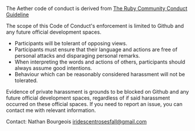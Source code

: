 The Aether code of conduct is derived from [The Ruby Community Conduct Guideline](https://www.ruby-lang.org/en/conduct/)

The scope of this Code of Conduct's enforcement is limited to Github and any future official development spaces.

* Participants will be tolerant of opposing views.
* Participants must ensure that their language and actions are free of personal attacks and disparaging personal remarks.
* When interpreting the words and actions of others, participants should always assume good intentions.
* Behaviour which can be reasonably considered harassment will not be tolerated.

Evidence of private harassment is grounds to be blocked on Github and any future official development spaces, regardless of if said harassment occurred on these official spaces.
If you need to report an issue, you can contact me with relevant information.

Contact: Nathan Bourgeois <iridescentrosesfall@gmail.com>
